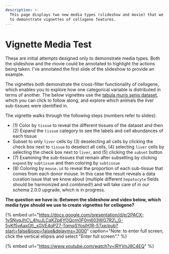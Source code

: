 ```yaml
---
description: >-
  This page displays two new media types (slideshow and movie) that we could use
  to demonstrate vignettes of cellxgene features.
---
```


# Vignette Media Test

These are initial attempts designed only to demonstrate media types. Both the slideshow and the movie could be annotated to highlight the actions being taken. I've annotated the first slide of the slideshow to provide an example. 

The vignettes both demonstrate the cross-filter functionality of cellxgene, which enables you to explore how one categorical variable is distributed in terms of another. The below vignettes use the [tabula muris senis dataset](https://cellxgene.cziscience.com/e/48b37086-25f7-4ecd-be66-f5bb378e3aea.cxg/), which you can click to follow along, and explore which animals the liver sub-tissues were identified in.

The vignette walks through the following steps \(numbers refer to slides\):

* \(1\) Color by `tissue` to reveal the different tissues of the dataset and then \(2\) Expand the `tissue` category to see the labels and cell abundances of each tissue
* Subset to only `liver` cells by \(3\) deselecting all cells by clicking the check box next to `tissue` to deselect all cells, \(4\) selecting `liver` cells by selecting the check box next to `liver`, and \(5\) clicking the `subset` button 
* \(7\) Examining the sub-tissues that remain after subsetting by clicking `expand` by `subtissue` and then coloring by `subtissue`
* \(8\) Coloring by `mouse.id` to reveal the proportion of each sub-tissue that comes from each donor mouse. In this case the result reveals a data curation issue that we know about \(multiple different `hepatocyte` fields should be harmonized and combined!\) and will take care of in our schema 2.0.0 upgrade, which is in progress.

**The question we have is: Between the slideshow and video below, which media type should we use to create vignettes for cellxgene?** 

{% embed url="https://docs.google.com/presentation/d/e/2PACX-1vSNyqJhC\_4huJLCaKZp6YOQcm0F0m603WG7R2\_G-5yKf5yAaxOt\_xGVE4qPZ7-TqmqSYosIH1R-5Txe/pub?start=false&loop=false&delayms=3000" caption="Note: to enter full screen, click the vertical ellipsis and select \"Enter full screen\"." %}

{% embed url="https://www.youtube.com/watch?v=IRYVnJ9C4EQ" %}



